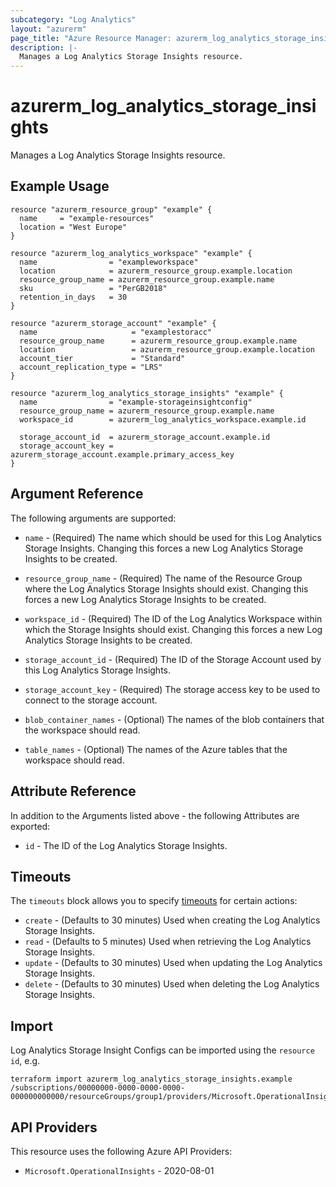 ```yaml
---
subcategory: "Log Analytics"
layout: "azurerm"
page_title: "Azure Resource Manager: azurerm_log_analytics_storage_insights"
description: |-
  Manages a Log Analytics Storage Insights resource.
---
```


# azurerm_log_analytics_storage_insights

Manages a Log Analytics Storage Insights resource.

## Example Usage

```hcl
resource "azurerm_resource_group" "example" {
  name     = "example-resources"
  location = "West Europe"
}

resource "azurerm_log_analytics_workspace" "example" {
  name                = "exampleworkspace"
  location            = azurerm_resource_group.example.location
  resource_group_name = azurerm_resource_group.example.name
  sku                 = "PerGB2018"
  retention_in_days   = 30
}

resource "azurerm_storage_account" "example" {
  name                     = "examplestoracc"
  resource_group_name      = azurerm_resource_group.example.name
  location                 = azurerm_resource_group.example.location
  account_tier             = "Standard"
  account_replication_type = "LRS"
}

resource "azurerm_log_analytics_storage_insights" "example" {
  name                = "example-storageinsightconfig"
  resource_group_name = azurerm_resource_group.example.name
  workspace_id        = azurerm_log_analytics_workspace.example.id

  storage_account_id  = azurerm_storage_account.example.id
  storage_account_key = azurerm_storage_account.example.primary_access_key
}
```

## Argument Reference

The following arguments are supported:

* `name` - (Required) The name which should be used for this Log Analytics Storage Insights. Changing this forces a new Log Analytics Storage Insights to be created.

* `resource_group_name` - (Required) The name of the Resource Group where the Log Analytics Storage Insights should exist. Changing this forces a new Log Analytics Storage Insights to be created.

* `workspace_id` - (Required) The ID of the Log Analytics Workspace within which the Storage Insights should exist. Changing this forces a new Log Analytics Storage Insights to be created.

* `storage_account_id` - (Required) The ID of the Storage Account used by this Log Analytics Storage Insights.

* `storage_account_key` - (Required) The storage access key to be used to connect to the storage account.

* `blob_container_names` - (Optional) The names of the blob containers that the workspace should read.

* `table_names` - (Optional) The names of the Azure tables that the workspace should read.

## Attribute Reference

In addition to the Arguments listed above - the following Attributes are exported:

* `id` - The ID of the Log Analytics Storage Insights.

## Timeouts

The `timeouts` block allows you to specify [timeouts](https://developer.hashicorp.com/terraform/language/resources/configure#define-operation-timeouts) for certain actions:

* `create` - (Defaults to 30 minutes) Used when creating the Log Analytics Storage Insights.
* `read` - (Defaults to 5 minutes) Used when retrieving the Log Analytics Storage Insights.
* `update` - (Defaults to 30 minutes) Used when updating the Log Analytics Storage Insights.
* `delete` - (Defaults to 30 minutes) Used when deleting the Log Analytics Storage Insights.

## Import

Log Analytics Storage Insight Configs can be imported using the `resource id`, e.g.

```shell
terraform import azurerm_log_analytics_storage_insights.example /subscriptions/00000000-0000-0000-0000-000000000000/resourceGroups/group1/providers/Microsoft.OperationalInsights/workspaces/workspace1/storageInsightConfigs/storageInsight1
```

## API Providers
<!-- This section is generated, changes will be overwritten -->
This resource uses the following Azure API Providers:

* `Microsoft.OperationalInsights` - 2020-08-01
